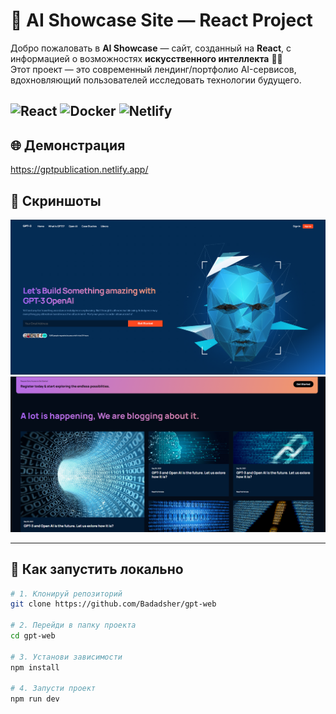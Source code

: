 # 🤖 AI Showcase Site — React Project

Добро пожаловать в **AI Showcase** — сайт, созданный на **React**, с информацией о возможностях **искусственного интеллекта** 🧠✨  
Этот проект — это современный лендинг/портфолио AI-сервисов, вдохновляющий пользователей исследовать технологии будущего.

![React](https://img.shields.io/badge/React-blue?logo=react)
![Docker](https://img.shields.io/badge/Docker-Containerized-2496ED?logo=docker&logoColor=white)
![Netlify](https://img.shields.io/badge/Deployed%20On-Netlify-00C7B7?logo=netlify)
---

## 🌐 Демонстрация
https://gptpublication.netlify.app/

## 📸 Скриншоты
![Скриншот 1](Screenshots/screen1.png)
![Скриншот 2](Screenshots/screen2.png)

---
## 🚀 Как запустить локально

```bash
# 1. Клонируй репозиторий
git clone https://github.com/Badadsher/gpt-web

# 2. Перейди в папку проекта
cd gpt-web

# 3. Установи зависимости
npm install

# 4. Запусти проект
npm run dev

